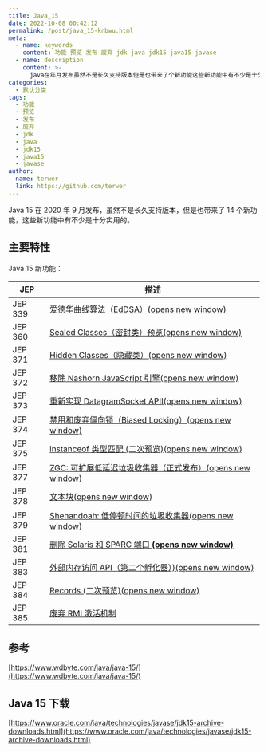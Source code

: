 ```yaml
---
title: Java_15
date: 2022-10-08 00:42:12
permalink: /post/java_15-knbwu.html
meta:
  - name: keywords
    content: 功能 预览 发布 废弃 jdk java jdk15 java15 javase
  - name: description
    content: >-
      java在年月发布虽然不是长久支持版本但是也带来了个新功能这些新功能中有不少是十分实用的。主要特性java新功能_jep描述jep爱德华曲线算法（eddsa）(opensnewwindow)jepsealedclasses（密封类）预览(opensnewwindow)jephiddenclasses（隐藏类）(opensnewwindow)jep移除nashornjavascript引擎(opensnewwindow)jep重新实现datagramsocketapii(opensnewwindow)jep
categories:
  - 默认分类
tags:
  - 功能
  - 预览
  - 发布
  - 废弃
  - jdk
  - java
  - jdk15
  - java15
  - javase
author:
  name: terwer
  link: https://github.com/terwer
---
```



Java 15 在 2020 年 9 月发布，虽然不是长久支持版本，但是也带来了 14 个新功能，这些新功能中有不少是十分实用的。

## 主要特性

Java 15 新功能：

|JEP|描述|
| -------| ----|
|JEP 339|[爱德华曲线算法（EdDSA）(opens new window)](https://openjdk.java.net/jeps/339)|
|JEP 360|[Sealed Classes（密封类）预览(opens new window)](https://openjdk.java.net/jeps/360)|
|JEP 371|[Hidden Classes（隐藏类）(opens new window)](https://openjdk.java.net/jeps/371)|
|JEP 372|[移除 Nashorn JavaScript 引擎(opens new window)](https://openjdk.java.net/jeps/372)|
|JEP 373|[重新实现 DatagramSocket APII(opens new window)](https://openjdk.java.net/jeps/373)|
|JEP 374|[禁用和废弃偏向锁（Biased Locking）(opens new window)](https://openjdk.java.net/jeps/374)|
|JEP 375|[instanceof 类型匹配 (二次预览)(opens new window)](https://openjdk.java.net/jeps/375)|
|JEP 377|[ZGC: 可扩展低延迟垃圾收集器（正式发布）(opens new window)](https://openjdk.java.net/jeps/377)|
|JEP 378|[文本块(opens new window)](https://openjdk.java.net/jeps/378)|
|JEP 379|[Shenandoah: 低停顿时间的垃圾收集器(opens new window)](https://openjdk.java.net/jeps/379)|
|JEP 381|[删除 Solaris 和 SPARC 端口 ](https://openjdk.java.net/jeps/381)​**[(opens new window)](https://openjdk.java.net/jeps/381)**|
|JEP 383|[外部内存访问 API（第二个孵化器）)(opens new window)](https://openjdk.java.net/jeps/383)|
|JEP 384|[Records (二次预览)(opens new window)](https://openjdk.java.net/jeps/384)|
|JEP 385|[废弃 RMI 激活机制](https://openjdk.java.net/jeps/385)|

## 参考

[https://www.wdbyte.com/java/java-15/](https://www.wdbyte.com/java/java-15/)

## Java 15 下载

[https://www.oracle.com/java/technologies/javase/jdk15-archive-downloads.html](https://www.oracle.com/java/technologies/javase/jdk15-archive-downloads.html)
